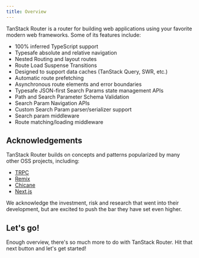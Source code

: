 ```yaml
---
title: Overview
---
```


TanStack Router is a router for building web applications using your favorite modern web frameworks. Some of its features include:

- 100% inferred TypeScript support
- Typesafe absolute and relative navigation
- Nested Routing and layout routes
- Route Load Suspense Transitions
- Designed to support data caches (TanStack Query, SWR, etc.)
- Automatic route prefetching
- Asynchronous route elements and error boundaries
- Typesafe JSON-first Search Params state management APIs
- Path and Search Parameter Schema Validation
- Search Param Navigation APIs
- Custom Search Param parser/serializer support
- Search param middleware
- Route matching/loading middleware

## Acknowledgements

TanStack Router builds on concepts and patterns popularized by many other OSS projects, including:

- [TRPC](https://trpc.io/)
- [Remix](https://remix.run)
- [Chicane](https://swan-io.github.io/chicane/)
- [Next.js](https://nextjs.org)

We acknowledge the investment, risk and research that went into their development, but are excited to push the bar they have set even higher.

## Let's go!

Enough overview, there's so much more to do with TanStack Router. Hit that next button and let's get started!
